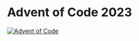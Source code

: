 # Advent of Code 2023

[![Advent of Code](https://github.com/rikharink/adventofcode/actions/workflows/aoc.yml/badge.svg)](https://github.com/rikharink/adventofcode/actions/workflows/aoc.yml)

